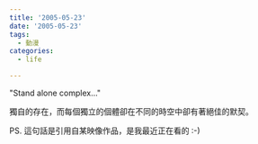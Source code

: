 ```yaml
---
title: '2005-05-23'
date: '2005-05-23'
tags:
  - 動漫
categories:
  - life

---
```

"Stand alone complex..."  
  
獨自的存在，而每個獨立的個體卻在不同的時空中卻有著絕佳的默契。  
  
  
PS. 這句話是引用自某映像作品，是我最近正在看的 :-)